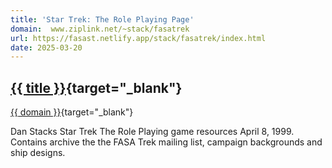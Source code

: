 ```yaml
---
title: 'Star Trek: The Role Playing Page'
domain:  www.ziplink.net/~stack/fasatrek
url: https://fasast.netlify.app/stack/fasatrek/index.html 
date: 2025-03-20
---
```

## [{{ title }}]({{url}}){target="_blank"}
[{{ domain }}]({{url}}){target="_blank"}

Dan Stacks Star Trek The Role Playing game resources April 8, 1999. Contains archive the the FASA Trek mailing list, campaign backgrounds and ship designs.

